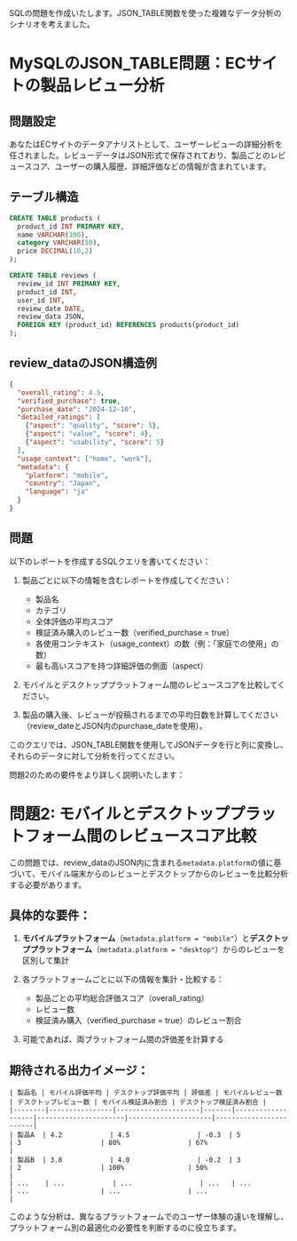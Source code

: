 SQLの問題を作成いたします。JSON_TABLE関数を使った複雑なデータ分析のシナリオを考えました。

# MySQLのJSON_TABLE問題：ECサイトの製品レビュー分析

## 問題設定

あなたはECサイトのデータアナリストとして、ユーザーレビューの詳細分析を任されました。レビューデータはJSON形式で保存されており、製品ごとのレビュースコア、ユーザーの購入履歴、詳細評価などの情報が含まれています。

## テーブル構造

```sql
CREATE TABLE products (
  product_id INT PRIMARY KEY,
  name VARCHAR(100),
  category VARCHAR(50),
  price DECIMAL(10,2)
);

CREATE TABLE reviews (
  review_id INT PRIMARY KEY,
  product_id INT,
  user_id INT,
  review_date DATE,
  review_data JSON,
  FOREIGN KEY (product_id) REFERENCES products(product_id)
);
```

## review_dataのJSON構造例

```json
{
  "overall_rating": 4.5,
  "verified_purchase": true,
  "purchase_date": "2024-12-10",
  "detailed_ratings": [
    {"aspect": "quality", "score": 5},
    {"aspect": "value", "score": 4},
    {"aspect": "usability", "score": 5}
  ],
  "usage_context": ["home", "work"],
  "metadata": {
    "platform": "mobile",
    "country": "Japan",
    "language": "ja"
  }
}
```

## 問題

以下のレポートを作成するSQLクエリを書いてください：

1. 製品ごとに以下の情報を含むレポートを作成してください：
   - 製品名
   - カテゴリ
   - 全体評価の平均スコア
   - 検証済み購入のレビュー数（verified_purchase = true）
   - 各使用コンテキスト（usage_context）の数（例：「家庭での使用」の数）
   - 最も高いスコアを持つ詳細評価の側面（aspect）

2. モバイルとデスクトッププラットフォーム間のレビュースコアを比較してください。

3. 製品の購入後、レビューが投稿されるまでの平均日数を計算してください（review_dateとJSON内のpurchase_dateを使用）。

このクエリでは、JSON_TABLE関数を使用してJSONデータを行と列に変換し、それらのデータに対して分析を行ってください。

問題2のための要件をより詳しく説明いたします：

# 問題2: モバイルとデスクトッププラットフォーム間のレビュースコア比較

この問題では、review_dataのJSON内に含まれる`metadata.platform`の値に基づいて、モバイル端末からのレビューとデスクトップからのレビューを比較分析する必要があります。

## 具体的な要件：

1. **モバイルプラットフォーム**（`metadata.platform = "mobile"`）と**デスクトッププラットフォーム**（`metadata.platform = "desktop"`）からのレビューを区別して集計

2. 各プラットフォームごとに以下の情報を集計・比較する：
   - 製品ごとの平均総合評価スコア（overall_rating）
   - レビュー数
   - 検証済み購入（verified_purchase = true）のレビュー割合

3. 可能であれば、両プラットフォーム間の評価差を計算する

## 期待される出力イメージ：

```
| 製品名 | モバイル評価平均 | デスクトップ評価平均 | 評価差 | モバイルレビュー数 | デスクトップレビュー数 | モバイル検証済み割合 | デスクトップ検証済み割合 |
|--------|----------------|---------------------|-------|-------------------|----------------------|---------------------|------------------------|
| 製品A  | 4.2            | 4.5                 | -0.3  | 5                 | 3                    | 80%                 | 67%                    |
| 製品B  | 3.8            | 4.0                 | -0.2  | 3                 | 2                    | 100%                | 50%                    |
| ...    | ...            | ...                 | ...   | ...               | ...                  | ...                 | ...                    |
```

このような分析は、異なるプラットフォームでのユーザー体験の違いを理解し、プラットフォーム別の最適化の必要性を判断するのに役立ちます。
